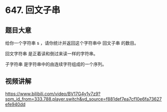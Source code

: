 # 647. 回文子串

## 题目大意
给你一个字符串 s ，请你统计并返回这个字符串中 回文子串 的数目。

回文字符串 是正着读和倒过来读一样的字符串。

子字符串 是字符串中的由连续字符组成的一个序列。

## 视频讲解
https://www.bilibili.com/video/BV17G4y1y7z9?spm_id_from=333.788.player.switch&vd_source=f881def7ea7cf10e6fa73627efe940dd
